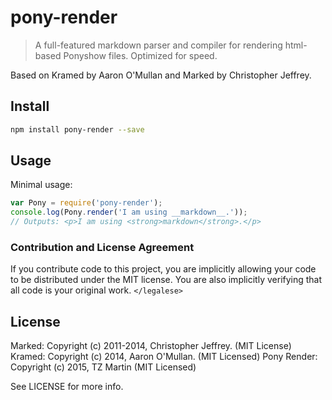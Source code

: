 # pony-render

> A full-featured markdown parser and compiler for rendering html-based Ponyshow files. Optimized for speed.

Based on Kramed by Aaron O'Mullan and Marked by Christopher Jeffrey.

## Install

``` bash
npm install pony-render --save
```

## Usage

Minimal usage:

```js
var Pony = require('pony-render');
console.log(Pony.render('I am using __markdown__.'));
// Outputs: <p>I am using <strong>markdown</strong>.</p>
```

### Contribution and License Agreement

If you contribute code to this project, you are implicitly allowing your code
to be distributed under the MIT license. You are also implicitly verifying that
all code is your original work. `</legalese>`

## License

Marked: Copyright (c) 2011-2014, Christopher Jeffrey. (MIT License)
Kramed: Copyright (c) 2014, Aaron O'Mullan. (MIT Licensed)
Pony Render: Copyright (c) 2015, TZ Martin (MIT Licensed)

See LICENSE for more info.
